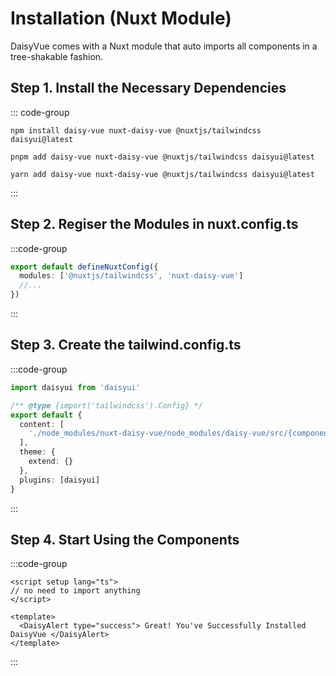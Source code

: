 # Installation (Nuxt Module)

DaisyVue comes with a Nuxt module that auto imports all components in a tree-shakable fashion.

## Step 1. Install the Necessary Dependencies

::: code-group

```npm
npm install daisy-vue nuxt-daisy-vue @nuxtjs/tailwindcss daisyui@latest
```

```pnpm
pnpm add daisy-vue nuxt-daisy-vue @nuxtjs/tailwindcss daisyui@latest
```

```yarn
yarn add daisy-vue nuxt-daisy-vue @nuxtjs/tailwindcss daisyui@latest
```

:::

## Step 2. Regiser the Modules in nuxt.config.ts

:::code-group

```ts [nuxt.config.ts]
export default defineNuxtConfig({
  modules: ['@nuxtjs/tailwindcss', 'nuxt-daisy-vue']
  //...
})
```

:::

## Step 3. Create the tailwind.config.ts

:::code-group

```ts [tailwind.config.ts]
import daisyui from 'daisyui'

/** @type {import('tailwindcss').Config} */
export default {
  content: [
    './node_modules/nuxt-daisy-vue/node_modules/daisy-vue/src/{components,directives}/**/*.vue'
  ],
  theme: {
    extend: {}
  },
  plugins: [daisyui]
}
```

:::

## Step 4. Start Using the Components

:::code-group

```vue [App.vue]
<script setup lang="ts">
// no need to import anything
</script>

<template>
  <DaisyAlert type="success"> Great! You've Successfully Installed DaisyVue </DaisyAlert>
</template>
```

:::
